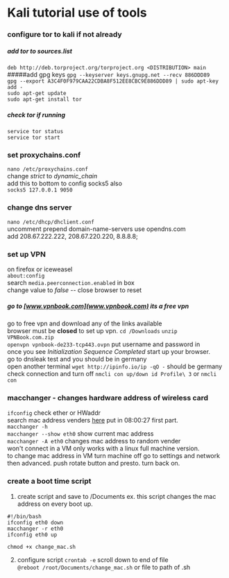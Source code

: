 # Kali tutorial use of tools
### configure tor to kali if not already
##### add tor to sources.list 
`deb http://deb.torproject.org/torproject.org <DISTRIBUTION> main`    
#####add gpg keys
`gpg --keyserver keys.gnupg.net --recv 886DDD89`  
`gpg --export A3C4F0F979CAA22CDBA8F512EE8CBC9E886DDD89 | sudo apt-key add -`  
`sudo apt-get update`  
`sudo apt-get install tor` 
##### check tor if running 
`service tor status `  
`service tor start `  
### set proxychains.conf
`nano /etc/proxychains.conf`   
change *strict* to *dynamic_chain*  
add this to bottom to config socks5 also  
`socks5 127.0.0.1 9050`  
### change dns server
`nano /etc/dhcp/dhclient.conf`  
uncomment prepend domain-name-servers use opendns.com  
add 208.67.222.222, 208.67.220.220, 8.8.8.8;  


### set up VPN  
on firefox or iceweasel  
`about:config`  
search `media.peerconnection.enabled` in box  
change value to *false*  -- close browser to reset  
##### go to [www.vpnbook.com](www.vpnbook.com) its a free vpn  
go to free vpn and download any of the links available  
browser must be **closed** to set up vpn.
`cd /Downloads`  `unzip VPNBook.com.zip`  
`openvpn vpnbook-de233-tcp443.ovpn`  put username and password in  
once you see *Initialization Sequence Completed* start up your browser.  
go to dnsleak test and you should be in germany  
open another terminal `wget http://ipinfo.io/ip -qO -`  should be germany  
check connection and turn off
`nmcli con up/down id Profile\ 3` or `nmcli con`  

### macchanger  - changes hardware address of wireless card
`ifconfig` check ether or HWaddr  
search mac address venders [here](http://www.coffer.com/mac_find/?string=08%3A00%3A27) put in 08:00:27 first part.  
`macchanger -h`  
`macchanger --show eth0`  show current mac address  
`macchanger -A eth0` changes mac address to random vender  
won't connect in a VM only works with a linux full machine version.  
to change mac address in VM turn machine off go to settings and network then advanced.  push rotate button and presto. turn back on.  


### create a boot time script
1. create script and save to /Documents  ex.
this script changes the mac address on every boot up.  
```
#!/bin/bash
ifconfig eth0 down 
macchanger -r eth0 
ifconfig eth0 up 
```
`chmod +x change_mac.sh`  

2.  configure script
`crontab -e` scroll down to end of file  
`@reboot /root/Documents/change_mac.sh` or file to path of .sh  

